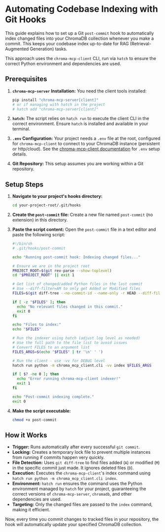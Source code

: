 # Automating Codebase Indexing with Git Hooks

This guide explains how to set up a Git `post-commit` hook to automatically index changed files into your ChromaDB collection whenever you make a commit. This keeps your codebase index up-to-date for RAG (Retrieval-Augmented Generation) tasks.

This approach uses the `chroma-mcp-client` CLI, run via `hatch` to ensure the correct Python environment and dependencies are used.

## Prerequisites

1. **`chroma-mcp-server` Installation:** You need the client tools installed:

    ```bash
    pip install "chroma-mcp-server[client]"
    # or if managing with hatch in the project
    # hatch add "chroma-mcp-server[client]"
    ```

2. **`hatch`:** The script relies on `hatch run` to execute the client CLI in the correct environment. Ensure `hatch` is installed and available in your terminal.
3. **`.env` Configuration:** Your project needs a `.env` file at the root, configured for `chroma-mcp-client` to connect to your ChromaDB instance (persistent or http/cloud). See the [chroma-mcp-client documentation](docs/scripts/chroma-mcp-client.md) for `.env` setup details.
4. **Git Repository:** This setup assumes you are working within a Git repository.

## Setup Steps

1. **Navigate to your project's hooks directory:**

    ```bash
    cd your-project-root/.git/hooks
    ```

2. **Create the `post-commit` file:** Create a new file named `post-commit` (no extension) in this directory.
3. **Paste the script content:** Open the `post-commit` file in a text editor and paste the following script:

    ```bash
    #!/bin/sh
    # .git/hooks/post-commit

    echo "Running post-commit hook: Indexing changed files..."

    # Ensure we are in the project root
    PROJECT_ROOT=$(git rev-parse --show-toplevel)
    cd "$PROJECT_ROOT" || exit 1

    # Get list of changed/added Python files in the last commit
    # Use --diff-filter=AM to only get Added or Modified files
    FILES=$(git diff-tree --no-commit-id --name-only -r HEAD --diff-filter=AM -- "*.py" "*.md" "*.txt")

    if [ -z "$FILES" ]; then
      echo "No relevant files changed in this commit."
      exit 0
    fi

    echo "Files to index:"
    echo "$FILES"

    # Run the indexer using hatch (adjust log level as needed)
    # Use the full path to the file list to avoid issues
    # Convert FILES to an argument list
    FILES_ARGS=$(echo "$FILES" | tr '\n' ' ')

    # Run the client - use -vv for DEBUG level
    hatch run python -m chroma_mcp_client.cli -vv index $FILES_ARGS

    if [ $? -ne 0 ]; then
      echo "Error running chroma-mcp-client indexer!"
      exit 1
    fi

    echo "Post-commit indexing complete."
    exit 0
    ```

4. **Make the script executable:**

    ```bash
    chmod +x post-commit
    ```

## How it Works

- **Trigger:** Runs automatically after every successful `git commit`.
- **Locking:** Creates a temporary lock file to prevent multiple instances from running if commits happen very quickly.
- **File Detection:** Uses `git diff-tree` to find files added (`A`) or modified (`M`) in the specific commit just made. It ignores deleted files (`D`).
- **Execution:** Executes the `chroma-mcp-client`'s index command using `hatch run python -m chroma_mcp_client.cli index`.
- **Environment:** `hatch run` ensures the command uses the Python environment managed by `hatch` for your project, guaranteeing the correct versions of `chroma-mcp-server`, `chromadb`, and other dependencies are used.
- **Targeting:** Only the changed files are passed to the `index` command, making it efficient.

Now, every time you commit changes to tracked files in your repository, the hook will automatically update your specified ChromaDB collection.
